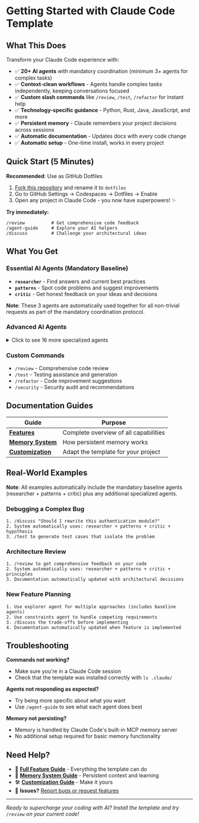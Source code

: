 # Getting Started with Claude Code Template

## What This Does

Transform your Claude Code experience with:
- ✅ **20+ AI agents** with mandatory coordination (minimum 3+ agents for complex tasks)
- ✅ **Context-clean workflows** - Agents handle complex tasks independently, keeping conversations focused
- ✅ **Custom slash commands** like `/review`, `/test`, `/refactor` for instant help
- ✅ **Technology-specific guidance** - Python, Rust, Java, JavaScript, and more
- ✅ **Persistent memory** - Claude remembers your project decisions across sessions
- ✅ **Automatic documentation** - Updates docs with every code change
- ✅ **Automatic setup** - One-time install, works in every project

## Quick Start (5 Minutes)

**Recommended**: Use as GitHub Dotfiles
1. [Fork this repository](https://github.com/your-username/claude-code-template/fork) and rename it to `dotfiles`
2. Go to GitHub Settings → Codespaces → Dotfiles → Enable
3. Open any project in Claude Code - you now have superpowers! ✨

**Try immediately:**
```
/review          # Get comprehensive code feedback
/agent-guide     # Explore your AI helpers  
/discuss         # Challenge your architectural ideas
```

## What You Get

### Essential AI Agents (Mandatory Baseline)
- **`researcher`** - Find answers and current best practices
- **`patterns`** - Spot code problems and suggest improvements
- **`critic`** - Get honest feedback on your ideas and decisions

**Note**: These 3 agents are automatically used together for all non-trivial requests as part of the mandatory coordination protocol.

### Advanced AI Agents
<details>
<summary>Click to see 16 more specialized agents</summary>

**Problem Solving:**
- `hypothesis` - Scientific debugging approach
- `constraints` - Handle competing requirements
- `resolver` - Mediate conflicting approaches

**Code Quality:**
- `completer` - Find missing functionality and TODOs
- `whisper` - Micro-improvements and polish
- `invariants` - Type safety and state machines

**Architecture:**
- `explorer` - Generate multiple solution approaches
- `axioms` - First-principles reasoning
- `context` - Deep system understanding
- `principles` - Apply SOLID, DRY, KISS principles

**Workflow:**
- `generator` - Code generation and templates
- `prompter` - AI agent development
- `time` - Historical analysis and evolution
- `connector` - Cross-domain creative solutions
- `tagger` - Automatic release management

</details>

### Custom Commands
- `/review` - Comprehensive code review
- `/test` - Testing assistance and generation
- `/refactor` - Code improvement suggestions  
- `/security` - Security audit and recommendations

## Documentation Guides

| Guide | Purpose |
|-------|---------|
| **[Features](features.md)** | Complete overview of all capabilities |
| **[Memory System](memory-system.md)** | How persistent memory works |
| **[Customization](customization.md)** | Adapt the template for your project |

## Real-World Examples

**Note**: All examples automatically include the mandatory baseline agents (researcher + patterns + critic) plus any additional specialized agents.

### Debugging a Complex Bug
```
1. /discuss "Should I rewrite this authentication module?"
2. System automatically uses: researcher + patterns + critic + hypothesis
3. /test to generate test cases that isolate the problem
```

### Architecture Review
```
1. /review to get comprehensive feedback on your code
2. System automatically uses: researcher + patterns + critic + principles
3. Documentation automatically updated with architectural decisions
```

### New Feature Planning
```
1. Use explorer agent for multiple approaches (includes baseline agents)
2. Use constraints agent to handle competing requirements  
3. /discuss the trade-offs before implementing
4. Documentation automatically updated when feature is implemented
```

## Troubleshooting

**Commands not working?**
- Make sure you're in a Claude Code session
- Check that the template was installed correctly with `ls .claude/`

**Agents not responding as expected?**
- Try being more specific about what you want
- Use `/agent-guide` to see what each agent does best

**Memory not persisting?**
- Memory is handled by Claude Code's built-in MCP memory server
- No additional setup required for basic memory functionality

## Need Help?

- 📖 **[Full Feature Guide](features.md)** - Everything the template can do
- 🧠 **[Memory System Guide](memory-system.md)** - Persistent context and learning
- 🛠️ **[Customization Guide](customization.md)** - Make it yours
- 🐛 **Issues?** [Report bugs or request features](https://github.com/your-username/claude-code-template/issues)

---

*Ready to supercharge your coding with AI? Install the template and try `/review` on your current code!*
